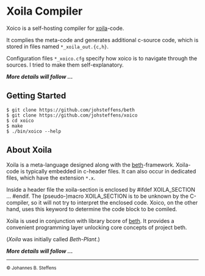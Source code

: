 # Xoila Compiler

Xoico is a self-hosting compiler for [xoila](https://github.com/johsteffens/beth#xoila)-code.

It complies the meta-code and generates additional c-source code, 
which is stored in files named `*_xoila_out.{c,h}`.

Configuration files `*_xoico.cfg` specify how xoico is to navigate through the sources.
I tried to make them self-explanatory.

***More details will follow ...***

## Getting Started

```
$ git clone https://github.com/johsteffens/beth
$ git clone https://github.com/johsteffens/xoico
$ cd xoico
$ make
$ ./bin/xoico --help
```

## About Xoila

Xoila is a meta-language designed along with
the [beth](https://github.com/johsteffens/beth)-framework.
Xoila-code is typically embedded in c-header files. 
It can also occur in dedicated files, which have the extension `*.x`.

Inside a header file the xoila-section is enclosed by #ifdef XOILA_SECTION ... #endif.
The (pseudo-)macro XOILA_SECTION is to be unknown by the C-compiler,
so it will not try to interpret the enclosed code.
Xoico, on the other hand, uses this keyword to determine the code block to be comiled.

Xoila is used in conjunction with library bcore of [beth](https://github.com/johsteffens/beth).
It provides a convenient programming layer unlocking core concepts of project beth.

(*Xoila* was initially called *Beth-Plant*.)

***More details will follow ...***

------

<sub>&copy; Johannes B. Steffens</sub>

